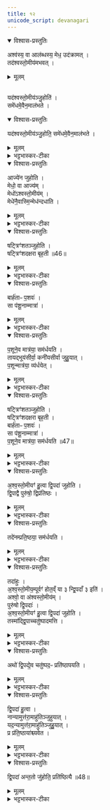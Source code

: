 ```yaml
---
title: १२
unicode_script: devanagari
---
```


<details open><summary>विश्वास-प्रस्तुतिः</summary>

अश्व॑स्य॒ वा आल॑ब्धस्य॒ मेध॒ उद॑क्रामत् ।  
तद॑श्वस्तो॒मीय॑मभवत् ।  
</details>

<details><summary>मूलम्</summary>

अश्व॑स्य॒ वा आल॑ब्धस्य॒ मेध॒ उद॑क्रामत् ।  
तद॑श्वस्तो॒मीय॑मभवत् ।  
</details>

##
यद॑श्वस्तो॒मीय॑ञ्जु॒होति॑ ।  
समे॑धमे॒वैन॒माल॑भते ।  
<details open><summary>विश्वास-प्रस्तुतिः</summary>

यद॑श्वस्तो॒मीय॑ञ्जु॒होति॒ समे॑धमे॒वैन॒माल॑भते ।  
</details>

<details><summary>मूलम्</summary>

यद॑श्वस्तो॒मीय॑ञ्जु॒होति॒ समे॑धमे॒वैन॒माल॑भते ।  
</details>

<details><summary>भट्टभास्कर-टीका</summary>

1अश्वस्य वा इत्यादि ॥ मेधः सारः आलम्भनानन्तरं अश्वात् उदक्रामत्, ततोऽश्वस्तोमीयात्मना अतिष्ठत् । 'यदक्रन्दः' इत्यनुवाकत्रयाम्नातानां मन्त्राणां इयमाख्या, अश्वस्तुतिः प्रयोजनम् । अनुप्रवचनादित्वाच्छः । समेधं ससार एवालब्धो भवति ॥
</details>

<details open><summary>विश्वास-प्रस्तुतिः</summary>

आज्ये॑न जुहोति ।  
मेधो॒ वा आज्य॑म् ।  
मेधो॑ऽश्वस्तो॒मीय॑म् ।  
मेधे॑नै॒वास्मि॒न्मेध॑न्दधाति ।  
</details>

<details><summary>मूलम्</summary>

आज्ये॑न जुहोति ।  
मेधो॒ वा आज्य॑म् ।  
मेधो॑ऽश्वस्तो॒मीय॑म् ।  
मेधे॑नै॒वास्मि॒न्मेध॑न्दधाति ।  
</details>

<details><summary>भट्टभास्कर-टीका</summary>

2आज्येनेत्यादि ॥ मेधद्वयसंयोगादश्वमेधं भूयिष्ठं दधाति ॥
</details>

<details open><summary>विश्वास-प्रस्तुतिः</summary>

षट्त्रिꣳ॑शतञ्जुहोति ।  
षट्त्रिꣳ॑शदक्षरा बृह॒ती ॥46॥  
</details>

<details><summary>मूलम्</summary>

षट्त्रिꣳ॑शतञ्जुहोति ।  
षट्त्रिꣳ॑शदक्षरा बृह॒ती ॥46॥  
</details>

<details><summary>भट्टभास्कर-टीका</summary>

3षट्त्रिंशतमिति ॥ अनुवाकत्रये पञ्चत्रिंशत्, 'क्रमैरत्यक्रमीत्' इत्येका तथा षट्त्रिंशदाहुतिः ।  
</details>

<details open><summary>विश्वास-प्रस्तुतिः</summary>

बार्ह॑ताᳶ प॒शवः॑ ।  
सा प॑शू॒नाम्मात्रा॑ ।  
</details>

<details><summary>मूलम्</summary>

बार्ह॑ताᳶ प॒शवः॑ ।  
सा प॑शू॒नाम्मात्रा॑ ।  
</details>

<details><summary>भट्टभास्कर-टीका</summary>

बार्हता इति । बृहत्याः पशुहेतुत्वात् । बृहतीशब्द उत्सादिः ।  
</details>

<details open><summary>विश्वास-प्रस्तुतिः</summary>

प॒शूने॒व मात्र॑या॒ सम॑र्धयति ।  
तायद्भूय॑सीर्वा॒ कनी॑यसीर्वा जुहु॒यात् ।  
प॒शून्मात्र॑या॒ व्य॑र्धयेत् ।  
</details>

<details><summary>मूलम्</summary>

प॒शूने॒व मात्र॑या॒ सम॑र्धयति ।  
तायद्भूय॑सीर्वा॒ कनी॑यसीर्वा जुहु॒यात् ।  
प॒शून्मात्र॑या॒ व्य॑र्धयेत् ।  
</details>

<details><summary>भट्टभास्कर-टीका</summary>

मात्रा परिमाणं षटत्रिंशत्संख्या पशूनां बार्हतत्वात् । तस्मात्संख्याविशेषेण निजमात्रालाभात् समृद्धाः पशवो भवन्ति ।
</details>

<details open><summary>विश्वास-प्रस्तुतिः</summary>

षट्त्रिꣳ॑शतञ्जुहोति ।  
षट्त्रिꣳ॑शदक्षरा बृह॒ती ।  
बार्ह॑ताᳶ प॒शवः॑ ।  
सा प॑शू॒नाम्मात्रा॑ ।  
प॒शूने॒व मात्र॑या॒ सम॑र्धयति ॥47॥
</details>

<details><summary>मूलम्</summary>

षट्त्रिꣳ॑शतञ्जुहोति ।  
षट्त्रिꣳ॑शदक्षरा बृह॒ती ।  
बार्ह॑ताᳶ प॒शवः॑ ।  
सा प॑शू॒नाम्मात्रा॑ ।  
प॒शूने॒व मात्र॑या॒ सम॑र्धयति ॥47॥
</details>

<details><summary>भट्टभास्कर-टीका</summary>

तस्मात् षट्त्रिंशतो भूयस्यः अतिरिक्ताः कनीयस्य ऊनाश्चाहुतयः पशूनां व्यृद्धिहेतवः ।  

तस्मात् षट्त्रिंशतमेवेत्यादरार्थं पुनर्वचनम् । एताश्च स्विष्टकृतः प्रागेव होतव्याः ॥
</details>

<details open><summary>विश्वास-प्रस्तुतिः</summary>

अ॒श्व॒स्तो॒मीयꣳ॑ हु॒त्वा द्वि॒पदा॑ जुहोति ।  
द्वि॒पाद्वै पुरु॑षो॒ द्विप्र॑तिष्ठः ।  
</details>

<details><summary>मूलम्</summary>

अ॒श्व॒स्तो॒मीयꣳ॑ हु॒त्वा द्वि॒पदा॑ जुहोति ।  
द्वि॒पाद्वै पुरु॑षो॒ द्विप्र॑तिष्ठः ।  
</details>

<details><summary>भट्टभास्कर-टीका</summary>

4अश्वस्तोमीयमिति ॥ स्तोमीयानन्तरं द्विपदाः 'इमा नुकं भुवना सीषधेम' इत्याद्यास्तिस्रो जुहोति । द्वौ पादौ आसामिति 'संख्यासुपर्वूस्य' इति लोपे समासान्तोऽपि 'पादः पत्' दति पद्भावः । द्विप्रतिष्ठः प्रतितिष्ठत्याभ्यामिति प्रतिष्ठे पादौ ताभ्यामेव प्रतिष्ठातुं शक्नोतीति द्विप्रतिष्ठः । यद्वा - द्विप्रतिष्ठः द्युपृथिवीप्रतिष्ठः
</details>

<details open><summary>विश्वास-प्रस्तुतिः</summary>

तदे॑नम्प्रति॒ष्ठया॒ सम॑र्धयति ।  
</details>

<details><summary>मूलम्</summary>

तदे॑नम्प्रति॒ष्ठया॒ सम॑र्धयति ।  
</details>

<details><summary>भट्टभास्कर-टीका</summary>

तस्माद्द्वित्वलाभेनैनं प्रतिष्ठासमृद्धं करोति ॥
</details>

<details open><summary>विश्वास-प्रस्तुतिः</summary>

तदा॑हुः ।  
अ॒श्व॒स्तो॒मीय॒म्पूर्वꣳ॑ होत॒व्ँ या ३ न्द्वि॒पदाँ ३ इति॑ ।  
अश्वो॒ वा अ॑श्वस्तो॒मीय॑म् ।  
पुरु॑षो द्वि॒पदाः॑ ।  
अ॒श्व॒स्तो॒मीयꣳ॑ हु॒त्वा द्वि॒पदा॑ जुहोति ।  
तस्मा॑द्द्वि॒पाच्चतु॑ष्पादमत्ति ।  
</details>

<details><summary>मूलम्</summary>

तदा॑हुः ।  
अ॒श्व॒स्तो॒मीय॒म्पूर्वꣳ॑ होत॒व्ँ या ३ न्द्वि॒पदाँ ३ इति॑ ।  
अश्वो॒ वा अ॑श्वस्तो॒मीय॑म् ।  
पुरु॑षो द्वि॒पदाः॑ ।  
अ॒श्व॒स्तो॒मीयꣳ॑ हु॒त्वा द्वि॒पदा॑ जुहोति ।  
तस्मा॑द्द्वि॒पाच्चतु॑ष्पादमत्ति ।  
</details>

<details><summary>भट्टभास्कर-टीका</summary>

5तदाहुरिति ॥ विचार्यमाणानामित्युभयत्र प्लुतः । अश्व एवाश्वस्तोमीयं तत्स्तोत्रप्रधानत्वात्, पुरुषः स्वयं द्विपदा ऋचः द्विपात्त्वात् । तस्मात् अश्वस्तोमीयानन्तरं द्विपदाहोमात् द्विपात् प्रधानत्वात् गुणभूतं चतुष्पादं अत्ति भुङ्क्ते ।  
</details>

<details open><summary>विश्वास-प्रस्तुतिः</summary>

अथो॑ द्वि॒पद्ये॒व चतु॑ष्पद॒ᳶ प्रति॑ष्ठापयति ।  
</details>

<details><summary>मूलम्</summary>

अथो॑ द्वि॒पद्ये॒व चतु॑ष्पद॒ᳶ प्रति॑ष्ठापयति ।  
</details>

<details><summary>भट्टभास्कर-टीका</summary>

अपिच पश्चात् सृष्टे द्विपदि प्रथमसृष्टान् चतुष्पदः प्रतिष्ठापयति द्विपादधीनत्वाच्चतुष्पदां प्रतिष्ठायाः रक्षणादिरूपायाः ।  
</details>

<details open><summary>विश्वास-प्रस्तुतिः</summary>

द्वि॒पदा॑ हु॒त्वा ।  
नान्यामुत्त॑रा॒माहु॑तिञ्जुहुयात् ।  
यद॒न्यामुत्त॑रा॒माहु॑तिञ्जुहु॒यात् ।  
प्र प्र॑ति॒ष्ठाया॑श्च्यवेत ।  
</details>

<details><summary>मूलम्</summary>

द्वि॒पदा॑ हु॒त्वा ।  
नान्यामुत्त॑रा॒माहु॑तिञ्जुहुयात् ।  
यद॒न्यामुत्त॑रा॒माहु॑तिञ्जुहु॒यात् ।  
प्र प्र॑ति॒ष्ठाया॑श्च्यवेत ।  
</details>

<details><summary>भट्टभास्कर-टीका</summary>

अथ द्विपदा हुत्वा उत्तरामनन्तरभाविनीं आहुतिं स्तेगाद्याहुतिं न जुहुयात् । यदि जुहूयात् प्रतिष्ठायाः प्रच्यवेत । तस्मात् अन्ततः द्विपदा जुहोति अश्वस्तोमीयात्पर्वूमेव स्तेगाद्याहुतिः ।  
</details>

<details open><summary>विश्वास-प्रस्तुतिः</summary>

द्वि॒पदा॑ अन्त॒तो जु॑होति॒ प्रति॑ष्ठित्यै ॥48॥  
</details>

<details><summary>मूलम्</summary>

द्वि॒पदा॑ अन्त॒तो जु॑होति॒ प्रति॑ष्ठित्यै ॥48॥  
</details>

<details><summary>भट्टभास्कर-टीका</summary>

द्विपदा हुत्वा स्विष्टकृदेव, तत्प्रतिष्ठित्यै भवति ॥


इति तृतीये नवमे द्वादशोऽनुवाकः ॥  

</details>

